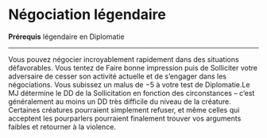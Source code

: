 # Négociation légendaire

<p><strong>Prérequis</strong> légendaire en Diplomatie</p>
<hr>
<p>Vous pouvez négocier incroyablement rapidement dans des situations défavorables. Vous tentez de Faire bonne impression puis de Solliciter votre adversaire de cesser son activité actuelle et de s’engager dans les négociations. Vous subissez un malus de −5 à votre test de Diplomatie.Le MJ détermine le DD de la Sollicitation en fonction des circonstances – c’est généralement au moins un DD très difficile du niveau de la créature. Certaines créatures pourraient simplement refuser, et même celles qui acceptent les pourparlers pourraient finalement trouver vos arguments faibles et retourner à la violence.</p>